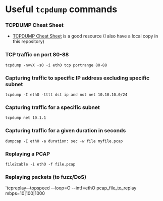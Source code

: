 # Useful `tcpdump` commands

### TCPDUMP Cheat Sheet
* [TCPDUMP Cheat Sheet](http://packetlife.net/media/library/12/tcpdump.pdf) is a good resource (I also have a local copy in this repository)

### TCP traffic on port 80-88
`tcpdump -nvvX -sO -i ethO tcp portrange 80-88`

### Capturing traffic to specific IP address excluding specific subnet
`tcpdump -I ethO -tttt dst ip and not net 10.10.10.0/24`

### Capturing traffic for a specific subnet
`tcpdump net 10.1.1`

### Capturing traffic for a given duration in seconds
`dumpcap -I ethO -a duration: sec -w file myfile.pcap`

### Replaying a PCAP
`file2cable -i ethO -f file.pcap`

### Replaying packets (to fuzz/DoS)
`tcpreplay--topspeed --loop=O --intf=ethO pcap_file_to_replay mbps=10|100|1000
